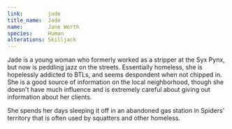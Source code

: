 ```yaml
---
link:        jade
title_name:  Jade
name:        Jane Worth
species:     Human
alterations: Skilljack
---
```


Jade is a young woman who formerly worked as a stripper at the Syx Pynx, but now is peddling
jazz on the streets. Essentially homeless, she is hopelessly addicted to BTLs, and seems
despondent when not chipped in. She is a good source of information on the local neighborhood,
though she doesn't have much influence and is extremely careful about giving out information
about her clients.


She spends her days sleeping it off in an abandoned gas station in Spiders' territory that is
often used by squatters and other homeless.

